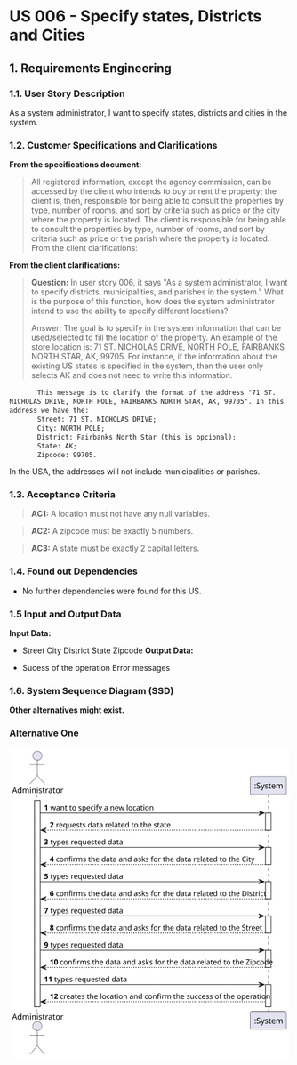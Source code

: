 # US 006 - Specify states, Districts and Cities


## 1. Requirements Engineering


### 1.1. User Story Description


As a system administrator, I want to specify states, districts and cities in the system. 


### 1.2. Customer Specifications and Clarifications

**From the specifications document:**

> All registered information, except the agency commission, can be accessed by the client who intends to buy or rent the property; the client is, then, responsible for being able to consult the properties by type, number of rooms, and sort by criteria such as price or the city where the property is located.
  The client is responsible for being able to consult the properties by type, number of rooms, and sort by criteria such as price or the parish where the property is located.
  From the client clarifications:


**From the client clarifications:**

> **Question:** In user story 006, it says "As a system administrator, I want to specify districts, municipalities, and parishes in the system." What is the purpose of this function, how does the system administrator intend to use the ability to specify different locations?
>
> Answer:  The goal is to specify in the system information that can be used/selected to fill the location of the property. An example of the store location is: 71 ST. NICHOLAS DRIVE, NORTH POLE, FAIRBANKS NORTH STAR, AK, 99705.
           For instance, if the information about the existing US states is specified in the system, then the user only selects AK and does not need to write this information.
           
           This message is to clarify the format of the address "71 ST. NICHOLAS DRIVE, NORTH POLE, FAIRBANKS NORTH STAR, AK, 99705". In this address we have the:
           Street: 71 ST. NICHOLAS DRIVE;
           City: NORTH POLE;
           District: Fairbanks North Star (this is opcional);
           State: AK;
           Zipcode: 99705.

In the USA, the addresses will not include municipalities or parishes.


### 1.3. Acceptance Criteria
>	**AC1:** A location must not have any null variables.

>	**AC2:** A zipcode must be exactly 5 numbers.

>	**AC3:** A state must be exactly 2 capital letters.


### 1.4. Found out Dependencies
*	No further dependencies were found for this US.


### 1.5 Input and Output Data
**Input Data:**
> 
   * Street
     City
     District
     State
     Zipcode
**Output Data:**

  * Sucess of the operation
    Error messages
    
### 1.6. System Sequence Diagram (SSD)

**Other alternatives might exist.**

### Alternative One

![System Sequence Diagram - Alternative One](svg/SSD.svg)
